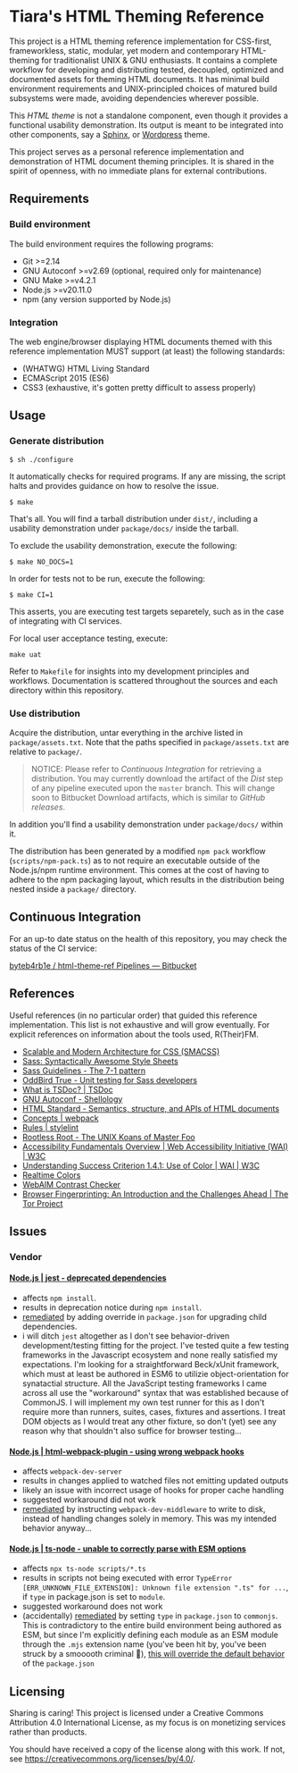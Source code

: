 <a name="tiaras-html-theming-reference"></a>
# Tiara's HTML Theming Reference

This project is a HTML theming reference implementation for CSS-first,
frameworkless, static, modular, yet modern and contemporary HTML-theming for
traditionalist UNIX & GNU enthusiasts. It contains a complete workflow for
developing and distributing tested, decoupled, optimized and documented assets
for theming HTML documents. It has minimal build environment requirements and
UNIX-principled choices of matured build subsystems were made, avoiding
dependencies wherever possible.

This *HTML theme* is not a standalone component, even though it provides a
functional usability demonstration. Its output is meant to be integrated into
other components, say a [Sphinx](https://www.sphinx-doc.org), or
[Wordpress](https://wordpress.org) theme.

This project serves as a personal reference implementation and demonstration
of HTML document theming principles. It is shared in the spirit of openness,
with no immediate plans for external contributions.

## Requirements

### Build environment

The build environment requires the following programs:

- Git >=2.14
- GNU Autoconf >=v2.69 (optional, required only for maintenance)
- GNU Make >=v4.2.1
- Node.js >=v20.11.0
- npm (any version supported by Node.js)

### Integration

The web engine/browser displaying HTML documents themed with this reference
implementation MUST support (at least) the following standards:

- (WHATWG) HTML Living Standard 
- ECMAScript 2015 (ES6)
- CSS3 (exhaustive, it's gotten pretty difficult to assess properly)

## Usage

### Generate distribution

```
$ sh ./configure
```

It automatically checks for required programs. If any are missing, the script
halts and provides guidance on how to resolve the issue.

```
$ make
```

That's all. You will find a tarball distribution under `dist/`, including a
usability demonstration under `package/docs/` inside the tarball.

To exclude the usability demonstration, execute the following:

```
$ make NO_DOCS=1
```

In order for tests not to be run, execute the following:

```
$ make CI=1
```

This asserts, you are executing test targets separetely, such as in the case of
integrating with CI services.

For local user acceptance testing, execute:

```
make uat
```

Refer to `Makefile` for insights into my development principles and workflows.
Documentation is scattered throughout the sources and each directory within this
repository.

### Use distribution

Acquire the distribution, untar everything in the archive listed in
`package/assets.txt`. Note that the paths specified in `package/assets.txt` are
relative to `package/`.

> NOTICE: Please refer to *Continuous Integration* for retrieving a
  distribution. You may currently download the artifact of the *Dist* step of
  any pipeline executed upon the `master` branch. This will change soon to
  Bitbucket Download artifacts, which is similar to *GitHub releases*.

In addition you'll find a usability demonstration under `package/docs/` within
it.

The distribution has been generated by a modified `npm pack` workflow
(`scripts/npm-pack.ts`) as to not require an executable outside of the
Node.js/npm runtime environment. This comes at the cost of having to adhere to
the npm packaging layout, which results in the distribution being nested inside
a `package/` directory.

## Continuous Integration

For an up-to date status on the health of this repository, you may check the
status of the CI service:

[byteb4rb1e / html-theme-ref Pipelines — Bitbucket](https://bitbucket.org/byteb4rb1e/html-theme-ref/pipelines)

## References

Useful references (in no particular order) that guided this reference implementation.
This list is not exhaustive and will grow eventually. For explicit references on
information about the tools used, R(Their)FM.

- [Scalable and Modern Architecture for CSS (SMACSS)](https://web.archive.org/web/20250406210131/https://smacss.com/)
- [Sass: Syntactically Awesome Style Sheets](https://web.archive.org/web/20250407180942/https://sass-lang.com/)
- [Sass Guidelines - The 7-1 pattern](https://web.archive.org/web/20250328102753/https://sass-guidelin.es/#the-7-1-pattern)
- [OddBird True - Unit testing for Sass developers](https://web.archive.org/web/20250125123850/https://www.oddbird.net/true/)
- [What is TSDoc? | TSDoc](https://web.archive.org/web/20250407162234/https://tsdoc.org/)
- [GNU Autoconf - Shellology](https://web.archive.org/web/20240813220424/https://www.gnu.org/savannah-checkouts/gnu/autoconf/manual/autoconf-2.72/html_node/Shellology.html)
- [HTML Standard - Semantics, structure, and APIs of HTML documents](https://web.archive.org/web/20250408183205/https://html.spec.whatwg.org/multipage/dom.html#dom)
- [Concepts | webpack](https://web.archive.org/web/20250408185345/https://webpack.js.org/concepts/)
- [Rules | stylelint](https://web.archive.org/web/20250406000427/https://stylelint.io/user-guide/rules/)
- [Rootless Root - The UNIX Koans of Master Foo](https://web.archive.org/web/20250321015423/http://www.catb.org/~esr/writings/unix-koans/)
- [Accessibility Fundamentals Overview | Web Accessibility Initiative (WAI) | W3C](https://web.archive.org/web/20250328101042/https://www.w3.org/WAI/fundamentals/)
- [Understanding Success Criterion 1.4.1: Use of Color | WAI | W3C](https://web.archive.org/web/20250307192641/https://www.w3.org/WAI/WCAG22/Understanding/use-of-color)
- [Realtime Colors](https://web.archive.org/web/20250412001328/https://www.realtimecolors.com/)
- [WebAIM Contrast Checker](https://web.archive.org/web/20250412085144/https://webaim.org/resources/contrastchecker/)
- [Browser Fingerprinting: An Introduction and the Challenges Ahead | The Tor Project](https://web.archive.org/web/20250407213105/https://blog.torproject.org/browser-fingerprinting-introduction-and-challenges-ahead/)

## Issues

### Vendor

#### [Node.js | jest - deprecated dependencies](https://github.com/jestjs/jest/issues/15503)

- affects `npm install`.
- results in deprecation notice during `npm install`.
- [remediated](https://github.com/ByteB4rb1e/html-theme-ref/blob/cb642ec72b4488ddfc8dfb63fe977e85d9c28506/package.json#L35)
  by adding override in `package.json` for upgrading child dependencies.
- i will ditch `jest` altogether as I don't see behavior-driven
  development/testing fitting for the project. I've tested quite a few testing
  frameworks in the Javascript ecosystem and none really satisfied my
  expectations. I'm looking for a straightforward Beck/xUnit framework, which
  must at least be authored in ESM6 to utilizie object-orientation for
  synatactial structure. All the JavaScript testing frameworks I came across all
  use the "workaround" syntax that was established because of CommonJS. I will
  implement my own test runner for this as I don't require more than runners,
  suites, cases, fixtures and assertions. I treat DOM objects as I would treat
  any other fixture, so don't (yet) see any reason why that shouldn't also
  suffice for browser testing...

#### [Node.js | html-webpack-plugin - using wrong webpack hooks](https://github.com/jantimon/html-webpack-plugin/issues/1768)

- affects `webpack-dev-server`
- results in changes applied to watched files not emitting updated outputs
- likely an issue with incorrect usage of hooks for proper cache handling
- suggested workaround did not work
- [remediated](https://github.com/ByteB4rb1e/html-theme-ref/blob/7c15371f6ab72bb1dd69388888d0d8beffc65082/webpack.config.doc.js#L465)
  by instructing `webpack-dev-middleware` to write to disk, instead of handling
  changes solely in memory. This was my intended behavior anyway...

#### [Node.js | ts-node - unable to correctly parse with ESM options](https://github.com/TypeStrong/ts-node/issues/2122)

- affects `npx ts-node scripts/*.ts`
- results in scripts not being executed with error `TypeError [ERR_UNKNOWN_FILE_EXTENSION]: Unknown file extension ".ts" for ...`, 
  if `type` in package.json is set to `module`.
- suggested workaround does not work
- (accidentally)
  [remediated](https://github.com/ByteB4rb1e/html-theme-ref/blob/4a2344e7f1a278063527bbeb2a2ef5281498b633/package.json#L9)
  by setting `type` in `package.json` to `commonjs`. This is contradictory to
  the entire build environment being authored as ESM, but since I'm explicitly
  defining each module as an ESM module through the `.mjs` extension name
  (you've been hit by, you've been struck by a smooooth criminal 🕺), [this will
  override the default behavior](https://nodejs.org/download/release/v18.20.8/docs/api/modules.html#enabling)
  of the `package.json`

<a name="licensing"></a>
## Licensing

Sharing is caring! This project is licensed under a Creative Commons Attribution
4.0 International License, as my focus is on monetizing services rather than
products.

You should have received a copy of the license along with this
work. If not, see <https://creativecommons.org/licenses/by/4.0/>.
